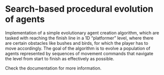 # Search-based procedural evolution of agents

Implementation of a simple evolutionary agent creation algorithm, which are tasked with reaching the finish line in a 1D “platformer” level, where there are certain obstacles like bushes and birds, for which the player has to move accordingly. The goal of the algorithm is to evolve a population of agents represented by sequences of movement commands that navigate the level from start to finish as effectively as possible.

Check the documentation for more information.
